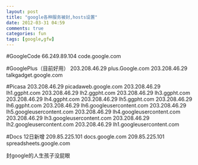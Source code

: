 ```yaml
---
layout: post
title: "google各种服务被封,hosts设置"
date: 2012-03-31 04:59
comments: true
categories: fun
tags: [google,gfw]
---
```


#GoogleCode
66.249.89.104 code.google.com

#GooglePlus（目前好用）
203.208.46.29 plus.Google.com
203.208.46.29 talkgadget.google.com

#Picasa
203.208.46.29 picadaweb.google.com
203.208.46.29 lh1.ggpht.com
203.208.46.29 lh2.ggpht.com
203.208.46.29 lh3.ggpht.com
203.208.46.29 lh4.ggpht.com
203.208.46.29 lh5.ggpht.com
203.208.46.29 lh6.ggpht.com
203.208.46.29 lh6.googleusercontent.com
203.208.46.29 lh5.googleusercontent.com
203.208.46.29 lh4.googleusercontent.com
203.208.46.29 lh3.googleusercontent.com
203.208.46.29 lh2.googleusercontent.com
203.208.46.29 lh1.googleusercontent.com

#Docs 12日新增
209.85.225.101 docs.google.com
209.85.225.101 spreadsheets.google.com


封google的人生孩子没屁眼
